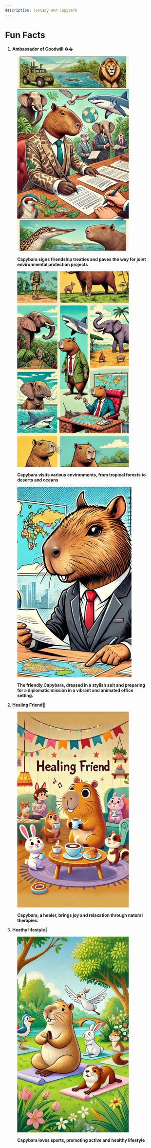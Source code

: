 ```yaml
---
description: TonCapy AKA Capybara
---
```


# Fun Facts

1. **Ambassador of Goodwill ��**

<figure><img src="../.gitbook/assets/photo_2024-08-11_16-26-36.jpg" alt="" width="366"><figcaption><p><strong>Capybara signs friendship treaties and paves the way for joint environmental protection projects</strong></p></figcaption></figure>

<figure><img src="../.gitbook/assets/photo_2024-08-11_16-29-22.jpg" alt="" width="366"><figcaption><p><strong>Capybara visits various environments, from tropical forests to deserts and oceans</strong></p></figcaption></figure>

<figure><img src="../.gitbook/assets/photo_2024-08-11_16-31-06.jpg" alt="" width="375"><figcaption><p><strong>The friendly Capybara, dressed in a stylish suit and preparing for a diplomatic mission in a vibrant and animated office setting.</strong></p></figcaption></figure>

2. **Healing Friend🌟**

<figure><img src="../.gitbook/assets/photo_2024-08-11_16-34-44.jpg" alt="" width="366"><figcaption><p><strong>Capybara, a healer, brings joy and relaxation through natural therapies.</strong></p></figcaption></figure>

3. **Heathy lifestyle🌟**

<figure><img src="../.gitbook/assets/photo_2024-08-11_16-36-30.jpg" alt="" width="366"><figcaption><p><strong>Capybara loves sports, promoting active and healthy lifestyle</strong></p></figcaption></figure>
